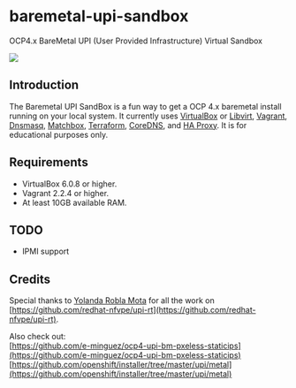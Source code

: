# baremetal-upi-sandbox
OCP4.x BareMetal UPI (User Provided Infrastructure) Virtual Sandbox

![](https://trainingmaterials4423.s3.amazonaws.com/baremetal-upi-sandbox.png)



## Introduction
The Baremetal UPI SandBox is a fun way to get a OCP 4.x baremetal install running on your local system. It currently uses [VirtualBox](https://www.virtualbox.org) or [Libvirt](https://libvirt.org), [Vagrant](http://vagrantup.com), [Dnsmasq](https://www.thekelleys.org.uk/dnsmasq/doc.html), [Matchbox](https://github.com/poseidon/matchbox), [Terraform](https://www.terraform.io), [CoreDNS](https://coredns.io), and [HA Proxy](https://haproxy.org). It is for educational purposes only.

## Requirements

* VirtualBox 6.0.8 or higher.
* Vagrant 2.2.4 or higher.
* At least 10GB available RAM.

## TODO

* IPMI support


## Credits
Special thanks to [Yolanda Robla Mota](https://github.com/yrobla) for all the work on [https://github.com/redhat-nfvpe/upi-rt](https://github.com/redhat-nfvpe/upi-rt). 

Also check out:  
[https://github.com/e-minguez/ocp4-upi-bm-pxeless-staticips](https://github.com/e-minguez/ocp4-upi-bm-pxeless-staticips)
[https://github.com/openshift/installer/tree/master/upi/metal](https://github.com/openshift/installer/tree/master/upi/metal)
